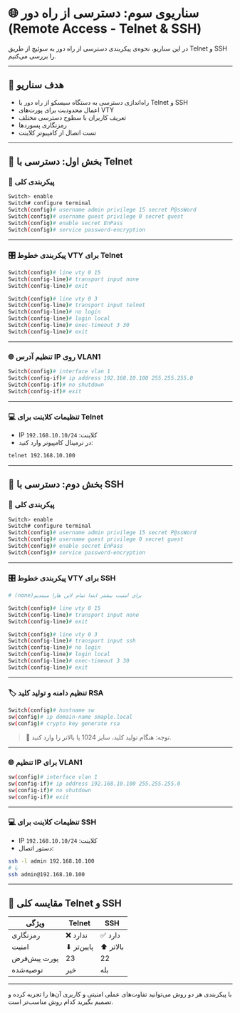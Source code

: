 # 🌐 سناریوی سوم: دسترسی از راه دور (Remote Access - Telnet & SSH)

در این سناریو، نحوه‌ی پیکربندی دسترسی از راه دور به سوئیچ از طریق Telnet و SSH را بررسی می‌کنیم.

---

## 🧪 هدف سناریو

- راه‌اندازی دسترسی به دستگاه سیسکو از راه دور با Telnet و SSH  
- اعمال محدودیت برای پورت‌های VTY  
- تعریف کاربران با سطوح دسترسی مختلف  
- رمزنگاری پسوردها  
- تست اتصال از کامپیوتر کلاینت  

---

## 🔁 بخش اول: دسترسی با Telnet

### 🧾 پیکربندی کلی

```bash
Switch> enable
Switch# configure terminal
Switch(config)# username admin privilege 15 secret P@ssWord
Switch(config)# username guest privilege 0 secret guest
Switch(config)# enable secret EnPass
Switch(config)# service password-encryption
```

---

### 🎛 پیکربندی خطوط VTY برای Telnet

```bash
Switch(config)# line vty 0 15
Switch(config-line)# transport input none
Switch(config-line)# exit

Switch(config)# line vty 0 3
Switch(config-line)# transport input telnet
Switch(config-line)# no login
Switch(config-line)# login local
Switch(config-line)# exec-timeout 3 30
Switch(config-line)# exit
```

---

### 🌐 تنظیم آدرس IP روی VLAN1

```bash
Switch(config)# interface vlan 1
Switch(config-if)# ip address 192.168.10.100 255.255.255.0
Switch(config-if)# no shutdown
Switch(config-if)# exit
```

---

### 💻 تنظیمات کلاینت برای Telnet

- IP کلاینت: `192.168.10.10/24`  
- در ترمینال کامپیوتر وارد کنید:

```bash
telnet 192.168.10.100
```

---

## 🔐 بخش دوم: دسترسی با SSH

### 🧾 پیکربندی کلی

```bash
Switch> enable
Switch# configure terminal
Switch(config)# username admin privilege 15 secret P@ssWord
Switch(config)# username guest privilege 0 secret guest
Switch(config)# enable secret EnPass
Switch(config)# service password-encryption
```

---

### 🎛 پیکربندی خطوط VTY برای SSH

```bash
# (none)برای امنیت بیشتر ابتدا تمام لاین هارا میبندیم

Switch(config)# line vty 0 15
Switch(config-line)# transport input none
Switch(config-line)# exit

Switch(config)# line vty 0 3
Switch(config-line)# transport input ssh
Switch(config-line)# no login
Switch(config-line)# login local
Switch(config-line)# exec-timeout 3 30
Switch(config-line)# exit
```

---

### 🏷 تنظیم دامنه و تولید کلید RSA

```bash
Switch(config)# hostname sw
sw(config)# ip domain-name smaple.local
sw(config)# crypto key generate rsa
```

> 🔑 توجه: هنگام تولید کلید، سایز 1024 یا بالاتر را وارد کنید.

---

### 🌐 تنظیم IP برای VLAN1

```bash
sw(config)# interface vlan 1
sw(config-if)# ip address 192.168.10.100 255.255.255.0
sw(config-if)# no shutdown
sw(config-if)# exit
```

---

### 💻 تنظیمات کلاینت برای SSH

- IP کلاینت: `192.168.10.10/24`  
- دستور اتصال:

```bash
ssh -l admin 192.168.10.100
# یا
ssh admin@192.168.10.100
```

---

## 📌 مقایسه کلی Telnet و SSH

| ویژگی         | Telnet           | SSH                 |
|---------------|------------------|---------------------|
| رمزنگاری     | ❌ ندارد         | ✅ دارد             |
| امنیت        | ⬇ پایین‌تر       | ⬆ بالاتر           |
| پورت پیش‌فرض | 23               | 22                  |
| توصیه‌شده     | خیر              | بله                 |

---

با پیکربندی هر دو روش می‌توانید تفاوت‌های عملی امنیتی و کاربری آن‌ها را تجربه کرده و تصمیم بگیرید کدام روش مناسب‌تر است.
